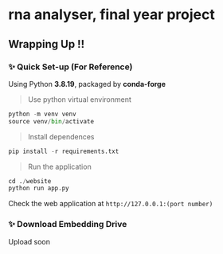 # rna analyser, final year project

## Wrapping Up !!

### ✨ Quick Set-up (For Reference)

Using Python **3.8.19**, packaged by **conda-forge**

> Use python virtual environment

```python
python -m venv venv
source venv/bin/activate
```

> Install dependences

```python
pip install -r requirements.txt
```

> Run the application

```python
cd ./website
python run app.py
```

Check the web application at `http://127.0.0.1:(port number)`

### ✨ Download Embedding Drive

Upload soon
